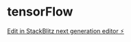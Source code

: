 # tensorFlow

[Edit in StackBlitz next generation editor ⚡️](https://stackblitz.com/~/github.com/anilreddy12001/tensorFlow)